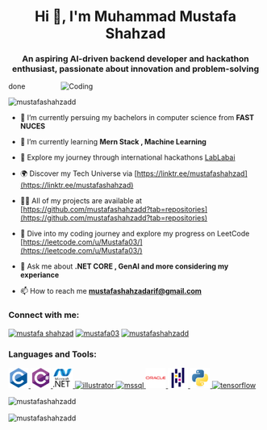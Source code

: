 <h1 align="center">Hi 👋, I'm Muhammad Mustafa Shahzad</h1>
<h3 align="center">An aspiring AI-driven backend developer and hackathon enthusiast, passionate about innovation and problem-solving</h3>
done
<img align="right" alt="Coding" width="400" src="https://camo.githubusercontent.com/2366b34bb903c09617990fb5fff4622f3e941349e846ddb7e73df872a9d21233/68747470733a2f2f63646e2e6472696262626c652e636f6d2f75736572732f3733303730332f73637265656e73686f74732f363538313234332f6176656e746f2e676966">

<p align="left"> <img src="https://komarev.com/ghpvc/?username=mustafashahzadd&label=Profile%20views&color=0e75b6&style=flat" alt="mustafashahzadd" /> </p>

- 🔭 I’m currently persuing my bachelors in computer science from **FAST NUCES**

- 🌱 I’m currently learning **Mern Stack , Machine Learning**

- 🚀 Explore my journey through international hackathons [LabLabai](https://lablab.ai/u/@mustafaa_shahzadd)

- 🌍 Discover my Tech Universe via [https://linktr.ee/mustafashahzad](https://linktr.ee/mustafashahzad)

- 👨‍💻 All of my projects are available at [https://github.com/mustafashahzadd?tab=repositories](https://github.com/mustafashahzadd?tab=repositories)

- 🚀 Dive into my coding journey and explore my progress on LeetCode [https://leetcode.com/u/Mustafa03/](https://leetcode.com/u/Mustafa03/)

- 💬 Ask me about **.NET CORE , GenAI and more considering my experiance**

- 📫 How to reach me **mustafashahzadarif@gmail.com**

<h3 align="left">Connect with me:</h3>
<p align="left">
<a href="https://linkedin.com/in/mustafa shahzad" target="blank"><img align="center" src="https://raw.githubusercontent.com/rahuldkjain/github-profile-readme-generator/master/src/images/icons/Social/linked-in-alt.svg" alt="mustafa shahzad" height="30" width="40" /></a>
<a href="https://www.leetcode.com/mustafa03" target="blank"><img align="center" src="https://raw.githubusercontent.com/rahuldkjain/github-profile-readme-generator/master/src/images/icons/Social/leet-code.svg" alt="mustafa03" height="30" width="40" /></a>
<a href="https://discord.gg/mustafashahzadd" target="blank"><img align="center" src="https://raw.githubusercontent.com/rahuldkjain/github-profile-readme-generator/master/src/images/icons/Social/discord.svg" alt="mustafashahzadd" height="30" width="40" /></a>
</p>

<h3 align="left">Languages and Tools:</h3>
<p align="left"> <a href="https://www.cprogramming.com/" target="_blank" rel="noreferrer"> <img src="https://raw.githubusercontent.com/devicons/devicon/master/icons/c/c-original.svg" alt="c" width="40" height="40"/> </a> <a href="https://www.w3schools.com/cs/" target="_blank" rel="noreferrer"> <img src="https://raw.githubusercontent.com/devicons/devicon/master/icons/csharp/csharp-original.svg" alt="csharp" width="40" height="40"/> </a> <a href="https://dotnet.microsoft.com/" target="_blank" rel="noreferrer"> <img src="https://raw.githubusercontent.com/devicons/devicon/master/icons/dot-net/dot-net-original-wordmark.svg" alt="dotnet" width="40" height="40"/> </a> <a href="https://www.adobe.com/in/products/illustrator.html" target="_blank" rel="noreferrer"> <img src="https://www.vectorlogo.zone/logos/adobe_illustrator/adobe_illustrator-icon.svg" alt="illustrator" width="40" height="40"/> </a> <a href="https://www.microsoft.com/en-us/sql-server" target="_blank" rel="noreferrer"> <img src="https://www.svgrepo.com/show/303229/microsoft-sql-server-logo.svg" alt="mssql" width="40" height="40"/> </a> <a href="https://www.oracle.com/" target="_blank" rel="noreferrer"> <img src="https://raw.githubusercontent.com/devicons/devicon/master/icons/oracle/oracle-original.svg" alt="oracle" width="40" height="40"/> </a> <a href="https://pandas.pydata.org/" target="_blank" rel="noreferrer"> <img src="https://raw.githubusercontent.com/devicons/devicon/2ae2a900d2f041da66e950e4d48052658d850630/icons/pandas/pandas-original.svg" alt="pandas" width="40" height="40"/> </a> <a href="https://www.python.org" target="_blank" rel="noreferrer"> <img src="https://raw.githubusercontent.com/devicons/devicon/master/icons/python/python-original.svg" alt="python" width="40" height="40"/> </a> <a href="https://www.tensorflow.org" target="_blank" rel="noreferrer"> <img src="https://www.vectorlogo.zone/logos/tensorflow/tensorflow-icon.svg" alt="tensorflow" width="40" height="40"/> </a> </p>

<p><img align="center" src="https://github-readme-stats.vercel.app/api/top-langs?username=mustafashahzadd&show_icons=true&locale=en&layout=compact" alt="mustafashahzadd" /></p>

<p><img align="center" src="https://github-readme-streak-stats.herokuapp.com/?user=mustafashahzadd&" alt="mustafashahzadd" /></p>
